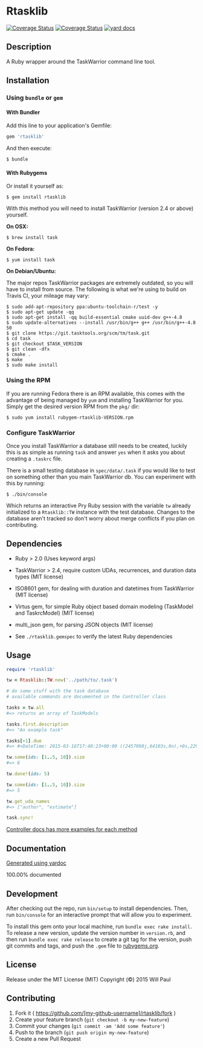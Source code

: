 # Rtasklib

[![Coverage Status](https://travis-ci.org/dropofwill/rtasklib.svg?branch=master)](https://travis-ci.org/dropofwill/rtasklib) [![Coverage Status](https://coveralls.io/repos/dropofwill/rtasklib/badge.svg?branch=master)](https://coveralls.io/r/dropofwill/rtasklib?branch=master) [![yard docs](http://b.repl.ca/v1/yard-docs-blue.png)](http://will-paul.com/rtasklib)


## Description

A Ruby wrapper around the TaskWarrior command line tool.


## Installation

### Using `bundle` or `gem`

#### With Bundler

Add this line to your application's Gemfile:

```ruby
gem 'rtasklib'
```

And then execute:

    $ bundle

#### With Rubygems

Or install it yourself as:

    $ gem install rtasklib

With this method you will need to install TaskWarrior (version 2.4 or above) yourself.

**On OSX:**
    
    $ brew install task

**On Fedora:**

    $ yum install task

**On Debian/Ubuntu:**

The major repos TaskWarrior packages are extremely outdated, so you will have to install from source. The following is what we're using to build on Travis CI, your mileage may vary:

    $ sudo add-apt-repository ppa:ubuntu-toolchain-r/test -y
    $ sudo apt-get update -qq
    $ sudo apt-get install -qq build-essential cmake uuid-dev g++-4.8
    $ sudo update-alternatives --install /usr/bin/g++ g++ /usr/bin/g++-4.8 50
    $ git clone https://git.tasktools.org/scm/tm/task.git
    $ cd task
    $ git checkout $TASK_VERSION
    $ git clean -dfx
    $ cmake .
    $ make
    $ sudo make install

### Using the RPM

If you are running Fedora there is an RPM available, this comes with the advantage of being managed by `yum` and installing TaskWarrior for you. Simply get the desired version RPM from the `pkg/` dir:

    $ sudo yum install rubygem-rtasklib-VERSION.rpm

### Configure TaskWarrior

Once you install TaskWarrior a database still needs to be created, luckily this is as simple as running `task` and answer `yes` when it asks you about creating a `.taskrc` file.

There is a small testing database in `spec/data/.task` if you would like to test on something other than you main TaskWarrior db. You can experiment with this by running:

```
$ ./bin/console
```

Which returns an interactive Pry Ruby session with the variable `tw` already initialized to a `Rtasklib::TW` instance with the test database. Changes to the database aren't tracked so don't worry about merge conflicts if you plan on contributing.


## Dependencies

* Ruby > 2.0 (Uses keyword args)

* TaskWarrior > 2.4, require custom UDAs, recurrences, and duration data types (MIT license)

* ISO8601 gem, for dealing with duration and datetimes from TaskWarrior (MIT license)

* Virtus gem, for simple Ruby object based domain modeling (TaskModel and TaskrcModel) (MIT license)

* multi_json gem, for parsing JSON objects (MIT license)

* See `./rtasklib.gemspec` to verify the latest Ruby dependencies


## Usage

```ruby
require 'rtasklib'

tw = Rtasklib::TW.new('../path/to/.task')

# do some stuff with the task database
# available commands are documented in the Controller class

tasks = tw.all
#=> returns an array of TaskModels

tasks.first.description
#=> "An example task"

tasks[-1].due
#=> #<DateTime: 2015-03-16T17:48:23+00:00 ((2457098j,64103s,0n),+0s,2299161j)>

tw.some(ids: [1..5, 10]).size
#=> 6

tw.done!(ids: 5)

tw.some(ids: [1..5, 10]).size
#=> 5

tw.get_uda_names
#=> ["author", "estimate"]

task.sync!
```

[Controller docs has more examples for each method](http://will-paul.com/rtasklib/Rtasklib/Controller.html)


## Documentation

[Generated using yardoc](http://will-paul.com/rtasklib/Rtasklib)

100.00% documented

## Development

After checking out the repo, run `bin/setup` to install dependencies. Then, run `bin/console` for an interactive prompt that will allow you to experiment.

To install this gem onto your local machine, run `bundle exec rake install`. To release a new version, update the version number in `version.rb`, and then run `bundle exec rake release` to create a git tag for the version, push git commits and tags, and push the `.gem` file to [rubygems.org](https://rubygems.org).


## License

Release under the MIT License (MIT) Copyright (&copy;) 2015 Will Paul


## Contributing

1. Fork it ( https://github.com/[my-github-username]/rtasklib/fork )
2. Create your feature branch (`git checkout -b my-new-feature`)
3. Commit your changes (`git commit -am 'Add some feature'`)
4. Push to the branch (`git push origin my-new-feature`)
5. Create a new Pull Request

